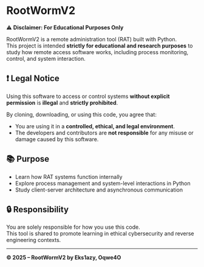 # RootWormV2

⚠️ **Disclaimer: For Educational Purposes Only**

RootWormV2 is a remote administration tool (RAT) built with Python.  
This project is intended **strictly for educational and research purposes** to study how remote access software works, including process monitoring, control, and system interaction.

## ❗ Legal Notice

Using this software to access or control systems **without explicit permission** is **illegal** and **strictly prohibited**.

By cloning, downloading, or using this code, you agree that:
- You are using it in a **controlled, ethical, and legal environment**.
- The developers and contributors are **not responsible** for any misuse or damage caused by this software.

## 📚 Purpose

- Learn how RAT systems function internally
- Explore process management and system-level interactions in Python
- Study client-server architecture and asynchronous communication

## 🔒 Responsibility

You are solely responsible for how you use this code.  
This tool is shared to promote learning in ethical cybersecurity and reverse engineering contexts.

---

**© 2025 – RootWormV2 by Eks1azy, Oqwe4O**

